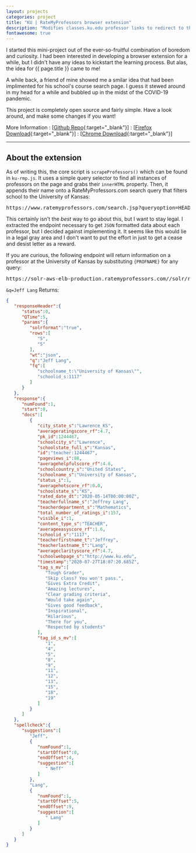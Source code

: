 ```yaml
---
layout: projects
categories: project
title: "KU | RateMyProfessors browser extension"
description: "Modifies classes.ku.edu professor links to redirect to their RateMyProfessors.com search query. Available for Firefox and Chrome"
fontawesome: true
---
```


I started this mini-project out of the ever-so-fruitful combination of boredom and curiosity.
I had been interested in developing a browser extension for a while, but I didn't have any ideas to kickstart the learning process.
But alas, the idea for {{ page.title }} came to me! 

A while back, a friend of mine showed me a smilar idea that had been implimented for his school's course search page.
I guess it stewed around in my head for a while and bubbled up in the midst of the COVID-19 pandemic.

This project is completely open source and fairly simple. Have a look around, and make some changes if you want!

More Information
: <i class="fas fa-fw fa-code-branch"></i> [[Github Repo](https://github.com/jamesmendel/ku-rmp){:target="_blank"}]
: <i class="fab fa-fw fa-firefox-browser"></i> [[Firefox Download](https://github.com/jamesmendel/ku-rmp/releases/latest){:target="_blank"}]
: <i class="fab fa-fw fa-chrome"></i> [[Chrome Download](https://chrome.google.com/webstore/detail/ku-search-ratemyprofessor/fcbcjgfbgnnjkokdmgdbmlibeakmalgi/){:target="_blank"}]

----

## About the extension

As of writing this, the core script is `scrapeProfessors()` which can be found in `ku-rmp.js`.
It uses a simple query selector to find all instances of professors on the page and grabs their `innerHTML` property.
Then, it appends their name onto a RateMyProfessors.com search query that filters school to the University of Kansas:
<pre>https://www.ratemyprofessors.com/search.jsp?queryoption=HEADER&queryBy=teacherName&schoolName=University+of+Kansas&schoolID=1117&query=</pre>

This certainly isn't the *best* way to go about this, but I want to stay legal. I extracted the endpoint necessary to get `JSON` formatted data about each professor, but I decided against implementing it. It seems like this would lie in a legal gray area and I don't want to put the effort in just to get a cease and desist letter as a reward.

If you are curious, the following endpoint will return information on a professor at the University of Kansas by substituting `{PROFNAME}` for any query:
<pre>https://solr-aws-elb-production.ratemyprofessors.com//solr/rmp/select/?solrformat=true&rows=5&wt=json&q=<strong>{PROFNAME}</strong>&rows=5&fq=schoolname_t:%22University%20of%20Kansas%22&fq=schoolid_s:1117</pre>
`&q=Jeff Lang` Returns:
```json
{
   "responseHeader":{
      "status":0,
      "QTime":5,
      "params":{
         "solrformat":"true",
         "rows":[
            "5",
            "5"
         ],
         "wt":"json",
         "q":"Jeff Lang",
         "fq":[
            "schoolname_t:\"University of Kansas\"",
            "schoolid_s:1117"
         ]
      }
   },
   "response":{
      "numFound":1,
      "start":0,
      "docs":[
         {
            "city_state_s":"Lawrence_KS",
            "averageratingscore_rf":4.7,
            "pk_id":1244467,
            "schoolcity_s":"Lawrence",
            "schoolstate_full_s":"Kansas",
            "id":"teacher:1244467",
            "pageviews_i":88,
            "averagehelpfulscore_rf":4.6,
            "schoolcountry_s":"United States",
            "schoolname_s":"University of Kansas",
            "status_i":1,
            "averagehotscore_rf":0.0,
            "schoolstate_s":"KS",
            "rated_date_dt":"2020-05-14T00:00:00Z",
            "teacherfullname_s":"Jeffrey Lang",
            "teacherdepartment_s":"Mathematics",
            "total_number_of_ratings_i":157,
            "visible_i":1,
            "content_type_s":"TEACHER",
            "averageeasyscore_rf":1.6,
            "schoolid_s":"1117",
            "teacherfirstname_t":"Jeffrey",
            "teacherlastname_t":"Lang",
            "averageclarityscore_rf":4.7,
            "schoolwebpage_s":"http://www.ku.edu",
            "timestamp":"2020-07-27T18:07:20.685Z",
            "tag_s_mv":[
               "Tough Grader",
               "Skip class? You won't pass.",
               "Gives Extra Credit",
               "Amazing lectures",
               "Clear grading criteria",
               "Would take again",
               "Gives good feedback",
               "Inspirational",
               "Hilarious",
               "There for you",
               "Respected by students"
            ],
            "tag_id_s_mv":[
               "1",
               "4",
               "5",
               "8",
               "9",
               "11",
               "12",
               "13",
               "15",
               "18",
               "19"
            ]
         }
      ]
   },
   "spellcheck":{
      "suggestions":[
         "Jeff",
         {
            "numFound":1,
            "startOffset":0,
            "endOffset":4,
            "suggestion":[
               " Neff"
            ]
         },
         "Lang",
         {
            "numFound":1,
            "startOffset":5,
            "endOffset":9,
            "suggestion":[
               " Lang"
            ]
         }
      ]
   }
}
```